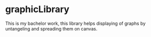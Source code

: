 # graphicLibrary
This is my bachelor work, this library helps displaying of graphs by untangeling and spreading them on canvas.
